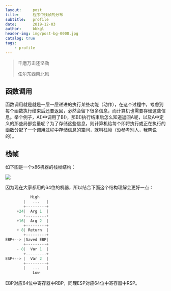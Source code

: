 ```yaml
---
layout:     post
title:      程序中栈帧的分布
subtitle:   profile
date:       2019-12-03
author:     bbkgl
header-img: img/post-bg-0008.jpg
catalog: true
tags:
    - profile
---
```


>千磨万击还坚劲
>
>任尔东西南北风 

## 函数调用

函数调用就是就是一层一层递进的执行某些功能（动作），在这个过程中，考虑到每个函数执行结束后还要返回，必然会留下很多信息，而计算机也需要存储这些信息。举个例子，A()中调用了B()，那B()执行结束后怎么知道返回A呢，以及A中定义的那些局部变量呢？为了存储这些信息，则计算机给每个即将执行或正在执行的函数分配了一个调用过程中存储信息的空间，就叫栈帧（没参考别人，我瞎说的）。

## 栈帧

如下图是一个x86机器的栈帧结构：

![](https://originlee.com/images/blog-stack_frame.png)

因为现在大家都用的64位的机器，所以结合下面这个结构理解会更好一点：

```cpp
           High
        |   ...   |
        +---------+
     +24|  Arg 1  |
        +---------+
     +16|  Arg 2  |
        +---------+
     + 8| Return  |
        +---------+
EBP+--> |Saved EBP|
        +---------+
     - 8|  Var 1  |
        +---------+
ESP+--> |  Var 2  |
        +---------+
        |   ...   |
            Low
```

EBP对应64位中寄存器中RBP，同理ESP对应64位中寄存器中RSP。


